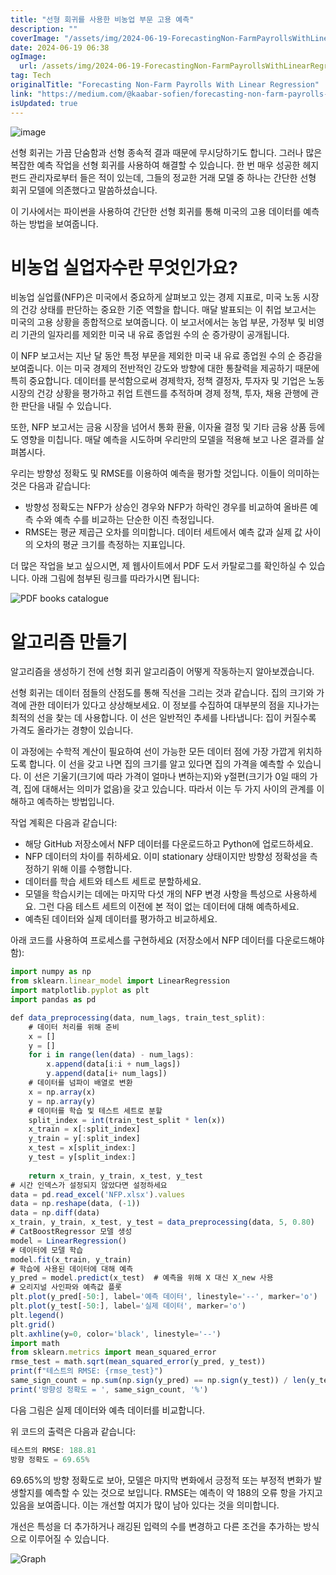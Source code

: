 ```yaml
---
title: "선형 회귀를 사용한 비농업 부문 고용 예측"
description: ""
coverImage: "/assets/img/2024-06-19-ForecastingNon-FarmPayrollsWithLinearRegression_0.png"
date: 2024-06-19 06:38
ogImage: 
  url: /assets/img/2024-06-19-ForecastingNon-FarmPayrollsWithLinearRegression_0.png
tag: Tech
originalTitle: "Forecasting Non-Farm Payrolls With Linear Regression"
link: "https://medium.com/@kaabar-sofien/forecasting-non-farm-payrolls-with-linear-regression-11ca69f8b0b8"
isUpdated: true
---
```







![image](/assets/img/2024-06-19-ForecastingNon-FarmPayrollsWithLinearRegression_0.png)

선형 회귀는 가끔 단숨함과 선형 종속적 결과 때문에 무시당하기도 합니다. 그러나 많은 복잡한 예측 작업을 선형 회귀를 사용하여 해결할 수 있습니다. 한 번 매우 성공한 헤지 펀드 관리자로부터 들은 적이 있는데, 그들의 정교한 거래 모델 중 하나는 간단한 선형 회귀 모델에 의존했다고 말씀하셨습니다.

이 기사에서는 파이썬을 사용하여 간단한 선형 회귀를 통해 미국의 고용 데이터를 예측하는 방법을 보여줍니다.

# 비농업 실업자수란 무엇인가요?


<div class="content-ad"></div>

비농업 실업률(NFP)은 미국에서 중요하게 살펴보고 있는 경제 지표로, 미국 노동 시장의 건강 상태를 판단하는 중요한 기준 역할을 합니다. 매달 발표되는 이 취업 보고서는 미국의 고용 상황을 종합적으로 보여줍니다. 이 보고서에서는 농업 부문, 가정부 및 비영리 기관의 일자리를 제외한 미국 내 유료 종업원 수의 순 증가량이 공개됩니다.

이 NFP 보고서는 지난 달 동안 특정 부문을 제외한 미국 내 유료 종업원 수의 순 증감을 보여줍니다. 이는 미국 경제의 전반적인 강도와 방향에 대한 통찰력을 제공하기 때문에 특히 중요합니다. 데이터를 분석함으로써 경제학자, 정책 결정자, 투자자 및 기업은 노동 시장의 건강 상황을 평가하고 취업 트렌드를 추적하며 경제 정책, 투자, 채용 관행에 관한 판단을 내릴 수 있습니다.

또한, NFP 보고서는 금융 시장을 넘어서 통화 환율, 이자율 결정 및 기타 금융 상품 등에도 영향을 미칩니다. 매달 예측을 시도하며 우리만의 모델을 적용해 보고 나온 결과를 살펴봅시다.

우리는 방향성 정확도 및 RMSE를 이용하여 예측을 평가할 것입니다. 이들이 의미하는 것은 다음과 같습니다:

<div class="content-ad"></div>

- 방향성 정확도는 NFP가 상승인 경우와 NFP가 하락인 경우를 비교하여 올바른 예측 수와 예측 수를 비교하는 단순한 이진 측정입니다.
- RMSE는 평균 제곱근 오차를 의미합니다. 데이터 세트에서 예측 값과 실제 값 사이의 오차의 평균 크기를 측정하는 지표입니다.

더 많은 작업을 보고 싶으시면, 제 웹사이트에서 PDF 도서 카탈로그를 확인하실 수 있습니다. 아래 그림에 첨부된 링크를 따라가시면 됩니다:

![PDF books catalogue](/assets/img/2024-06-19-ForecastingNon-FarmPayrollsWithLinearRegression_1.png)

# 알고리즘 만들기

<div class="content-ad"></div>

알고리즘을 생성하기 전에 선형 회귀 알고리즘이 어떻게 작동하는지 알아보겠습니다.

선형 회귀는 데이터 점들의 산점도를 통해 직선을 그리는 것과 같습니다. 집의 크기와 가격에 관한 데이터가 있다고 상상해보세요. 이 정보를 수집하여 대부분의 점을 지나가는 최적의 선을 찾는 데 사용합니다. 이 선은 일반적인 추세를 나타냅니다: 집이 커질수록 가격도 올라가는 경향이 있습니다.

이 과정에는 수학적 계산이 필요하여 선이 가능한 모든 데이터 점에 가장 가깝게 위치하도록 합니다. 이 선을 갖고 나면 집의 크기를 알고 있다면 집의 가격을 예측할 수 있습니다. 이 선은 기울기(크기에 따라 가격이 얼마나 변하는지)와 y절편(크기가 0일 때의 가격, 집에 대해서는 의미가 없음)을 갖고 있습니다. 따라서 이는 두 가지 사이의 관계를 이해하고 예측하는 방법입니다.

작업 계획은 다음과 같습니다:

<div class="content-ad"></div>

- 해당 GitHub 저장소에서 NFP 데이터를 다운로드하고 Python에 업로드하세요.
- NFP 데이터의 차이를 취하세요. 이미 stationary 상태이지만 방향성 정확성을 측정하기 위해 이를 수행합니다.
- 데이터를 학습 세트와 테스트 세트로 분할하세요.
- 모델을 학습시키는 데에는 마지막 다섯 개의 NFP 변경 사항을 특성으로 사용하세요. 그런 다음 테스트 세트의 이전에 본 적이 없는 데이터에 대해 예측하세요.
- 예측된 데이터와 실제 데이터를 평가하고 비교하세요.

아래 코드를 사용하여 프로세스를 구현하세요 (저장소에서 NFP 데이터를 다운로드해야 함):

```js
import numpy as np
from sklearn.linear_model import LinearRegression
import matplotlib.pyplot as plt
import pandas as pd

def data_preprocessing(data, num_lags, train_test_split):
    # 데이터 처리를 위해 준비
    x = []
    y = []
    for i in range(len(data) - num_lags):
        x.append(data[i:i + num_lags])
        y.append(data[i+ num_lags])
    # 데이터를 넘파이 배열로 변환
    x = np.array(x)
    y = np.array(y)
    # 데이터를 학습 및 테스트 세트로 분할
    split_index = int(train_test_split * len(x))
    x_train = x[:split_index]
    y_train = y[:split_index]
    x_test = x[split_index:]
    y_test = y[split_index:]
    
    return x_train, y_train, x_test, y_test 
# 시간 인덱스가 설정되지 않았다면 설정하세요
data = pd.read_excel('NFP.xlsx').values
data = np.reshape(data, (-1))
data = np.diff(data)
x_train, y_train, x_test, y_test = data_preprocessing(data, 5, 0.80)
# CatBoostRegressor 모델 생성
model = LinearRegression()
# 데이터에 모델 학습
model.fit(x_train, y_train)
# 학습에 사용된 데이터에 대해 예측
y_pred = model.predict(x_test)  # 예측을 위해 X 대신 X_new 사용
# 오리지널 사인파와 예측값 플롯
plt.plot(y_pred[-50:], label='예측 데이터', linestyle='--', marker='o')
plt.plot(y_test[-50:], label='실제 데이터', marker='o')
plt.legend()
plt.grid()
plt.axhline(y=0, color='black', linestyle='--')
import math
from sklearn.metrics import mean_squared_error
rmse_test = math.sqrt(mean_squared_error(y_pred, y_test))
print(f"테스트의 RMSE: {rmse_test}")
same_sign_count = np.sum(np.sign(y_pred) == np.sign(y_test)) / len(y_test) * 100
print('방향성 정확도 = ', same_sign_count, '%')
```

다음 그림은 실제 데이터와 예측 데이터를 비교합니다.

<div class="content-ad"></div>

위 코드의 출력은 다음과 같습니다:

```js
테스트의 RMSE: 188.81
방향 정확도 = 69.65%
```

69.65%의 방향 정확도로 보아, 모델은 마지막 변화에서 긍정적 또는 부정적 변화가 발생할지를 예측할 수 있는 것으로 보입니다. RMSE는 예측이 약 188의 오류 항을 가지고 있음을 보여줍니다. 이는 개선할 여지가 많이 남아 있다는 것을 의미합니다.

개선은 특성을 더 추가하거나 래깅된 입력의 수를 변경하고 다른 조건을 추가하는 방식으로 이루어질 수 있습니다.

<div class="content-ad"></div>


![Graph](/assets/img/2024-06-19-ForecastingNon-FarmPayrollsWithLinearRegression_2.png)
